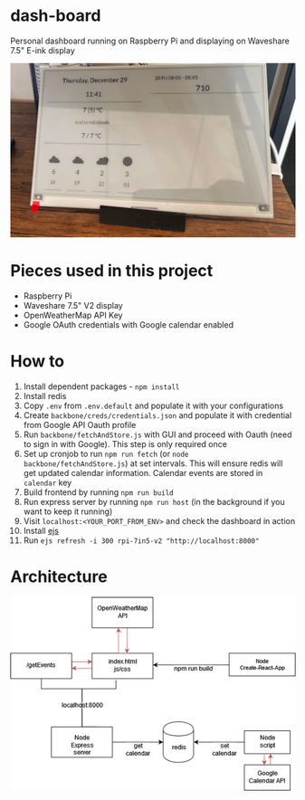 # dash-board
Personal dashboard running on Raspberry Pi and displaying on Waveshare 7.5" E-ink display 

![img](docs/display.png)

# Pieces used in this project
- Raspberry Pi
- Waveshare 7.5" V2 display
- OpenWeatherMap API Key
- Google OAuth credentials with Google calendar enabled

# How to 
1. Install dependent packages - `npm install`
2. Install redis
3. Copy `.env` from `.env.default` and populate it with your configurations
4. Create `backbone/creds/credentials.json` and populate it with credential from Google API Oauth profile
5. Run `backbone/fetchAndStore.js` with GUI and proceed with Oauth (need to sign in with Google). This step is only required once
6. Set up cronjob to run `npm run fetch` (or `node backbone/fetchAndStore.js`) at set intervals. This will ensure redis will get updated calendar information. Calendar events are stored in `calendar` key
7. Build frontend by running `npm run build`
8. Run express server by running `npm run host` (in the background if you want to keep it running)
9. Visit `localhost:<YOUR_PORT_FROM_ENV>` and check the dashboard in action
10. Install [ejs](https://github.com/samsonmking/epaper.js?ref=codebldr)
11. Run `ejs refresh -i 300 rpi-7in5-v2 "http://localhost:8000"`

# Architecture
![arch](docs/architecture.png)
